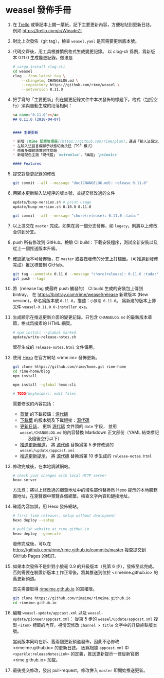 # weasel 發佈手冊

1.  在 [Trello](https://trello.com/b/iUJWFnjb/rime-development) 或筆記本上闢一葉紙，記下主要更新內容，方便粘貼到更新日誌。
    例如 https://trello.com/c/WieadeZt
2.  對比上次發佈（git tag），檢查 `weasel.yaml` 是否需要更新版本號。
2.  代碼交齊後，用工具根據慣例格式生成變更記錄。
    以 clog-cli 爲例，爲新版本 0.11.0 生成變更記錄，做法是
    ``` sh
    # cargo install clog-cli
    cd weasel
    clog --from-latest-tag \
        --changelog CHANGELOG.md \
        --repository https://github.com/rime/weasel \
        --setversion 0.11.0
    ```
3.  把手寫的「主要更新」列在變更記錄文件中本次發佈的標題下，格式（包括空行）須與自動生成的段落相同：
    ``` markdown
    <a name="0.11.0"></a>
    ## 0.11.0 (2018-04-07)


    #### 主要更新

    * 新增 [Rime 配置管理器](https://github.com/rime/plum)，通過「輸入法設定／獲取更多輸入方案」調用
    * 在輸入法語言欄顯示狀態切換按鈕（TSF 模式）
    * 修復多個前端兼容性問題
    * 新增配色主題「現代藍」`metroblue`、「幽能」`psionics`

    #### Features
    ```
4.  提交對變更記錄的修改
    ``` sh
    git commit --all --message "doc(CHANGELOG.md): release 0.11.0"
    ```
5.  用腳本更新輸入法程序的版本號，並提交修改過的文件
    ``` sh
    update/bump-version.sh # print usage
    update/bump-version.sh 0.10.0 0.11.0

    git commit --all --message "chore(release): 0.11.0 :tada:"
    ```
6.  以上提交在 `master` 完成。如果在另一個分支發佈，如 `legacy`，則將以上修改合併到分支。
7.  push 所有修改到 GitHub。檢驗 CI build：下載安裝程序，測試全新安裝以及從上一個推送版本升級。
8.  確認該版本可發佈後，在 `master` 或要做發佈的分支上打標籤。（可推遲到發佈完成）推送標籤到 GitHub。
    ``` sh
    git tag --annotate 0.11.0 --message "chore(release): 0.11.0 :tada:"
    git push --tags
    ```
9.  將（release tag 或最終 push 觸發的） CI build 生成的安裝包上傳到 bintray。
    在 https://bintray.com/rime/weasel/release 新建版本 (New version)，命名爲版本號 `0.11.0`，描述：`小狼毫 0.11.0`。
    爲新建的版本上傳文件 `weasel-0.11.0.0-installer.exe`。
10. 生成顯示在推送更新介面的變更記錄。只包含 `CHANGELOG.md` 的最新版本章節，格式爲樸素的 HTML 網頁。
    ``` sh
    # npm install --global marked
    update/write-release-notes.sh
    ```
    留存生成的 `release-notes.html` 文件備用。
11. 使用 [Hexo](https://hexo.io/) 在官方網站 <rime.im> 發佈更新。

    ``` sh
    git clone https://github.com/rime/home.git rime-home
    cd rime-home/blog
    npm install

    npm install --global hexo-cli

    # TODO(keyholder): edit files
    ```

    需要修改的內容包括：

    - [首葉](http://rime.im/) 的下載按鈕：[源代碼](https://github.com/rime/home/tree/master/blog/source/_data/downloads.yaml)
    - [下載葉](http://rime.im/download/) 的版本號及下載鏈接：[源代碼](https://github.com/rime/home/tree/master/blog/source/source/download/index.md)
    - [更新日誌](http://rime.im/release/weasel/)，
      更新 [源代碼](https://github.com/rime/home/tree/master/blog/source/source/release/weasel/index.md) 文件頭的 `date` 字段，
      並用 `weasel/CHANGELOG.md` 的內容替換 Markdown 正文部份（YAML 結束標記 `---` 及隨後空行以下）
    - [推送更新頻道](http://rime.im/release/weasel/appcast.xml)，
      將 [源代碼](https://github.com/rime/home/tree/master/blog/source/source/release/weasel/appcast.xml) 替換爲第 5 步修改過的 `weasel/update/appcast.xml`
    - [推送更新提示](http://rime.im/release/weasel/release-notes.html)，
      將 [源代碼](https://github.com/rime/home/tree/master/blog/source/source/release/weasel/release-notes.html) 替換爲第 10 步生成的 `release-notes.html`

12. 修改完成後，在本地調試網站。

    ``` sh
    # check your changes with local HTTP server
    hexo server
    ```

    方法爲：將以上修改過的網葉地址中的域名部份替換爲 Hexo 提示的本地服務器地址，在瀏覽器中預覽各個網葉，檢查文字內容和鏈接地址。

13. 確認內容無誤，用 Hexo 發佈網站。

    ``` sh
    # first time releaser, setup without deployment
    hexo deploy --setup

    # publish website at rime.github.io
    hexo deploy --generate
    ```

    發佈完成後，可以在 https://github.com/rime/rime.github.io/commits/master 複查提交到 GitHub Pages 的修訂。

14. 如果本次發佈不是針對小狼毫 0.9 的升級版本（見第 6 步），發佈至此完成。
    否則需要在驗證新版本工作正常後，將其推送到位於 <rimeime.github.io> 的舊更新頻道。

    首先需要取得 [rimeime.github.io](https://github.com/rimeime/rimeime.github.io) 的寫權限。

    ``` sh
    git clone https://github.com/rimeime/rimeime.github.io
    cd rimeime.github.io
    ```

15. 編輯 `weasel-update/appcast.xml` 以及 `weasel-update/pioneer/appcast.xml`：
    從第 5 步的 `weasel/update/appcast.xml` 複製 `<item>` 標籤的內容，視情況修改 `channel > title` 文字中的升級終點版本號。

    當前版本同時在新、舊兩個更新頻道發佈，因此不必修改 <rimeime.github.io> 的更新日誌。
    因爲根據 `appcast.xml` 中 `<sparkle:releaseNotesLink>` 的定義，推送更新提示一律從新官網 <rime.github.io> 加載。

16. 最後提交修改，發出 pull-request。修改併入 `master` 即開始推送更新。

